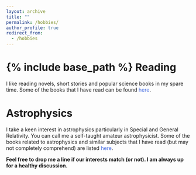 ```yaml
---
layout: archive
title: ""
permalink: /hobbies/
author_profile: true
redirect_from:
  - /hobbies
---
```


{% include base_path %}
Reading
======
I like reading novels, short stories and popular science books in my spare time. Some of the books that I have read can be found <a href="https://avirupmandal.github.io/general-books/" style="text-decoration:none"><span style="color:RoyalBlue">here</span></a>.


Astrophysics
======
I take a keen interest in astrophysics particularly in Special and General Relativity. You can call me a self-taught amateur astrophysicist. Some of the books related to astrophysics and similar subjects that I have read (but may not completely comprehend) are listed <a href="https://avirupmandal.github.io/technical-books/" style="text-decoration:none"><span style="color:RoyalBlue">here</span></a>.


**Feel free to drop me a line if our interests match (or not). I am always up for a healthy discussion.** 